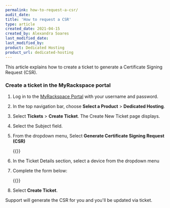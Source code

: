 ```yaml
---
permalink: how-to-request-a-csr/
audit_date:
title: 'How to request a CSR'
type: article
created_date: 2021-04-15
created_by: Alexandra Soares
last_modified_date: 
last_modified_by: 
product: Dedicated Hosting
product_url: dedicated-hosting
---
```


This article explains how to create a ticket to generate a Certificate Signing Request (CSR).

### Create a ticket in the MyRackspace portal

1. Log in to the [MyRackspace Portal](https://login.rackspace.com/login) with your username and
   password.

2. In the top navigation bar, choose **Select a Product** > **Dedicated Hosting**.

3. Select **Tickets** > **Create Ticket**. The Create New Ticket page displays. 

4. Select the Subject field.

5. From the dropdown menu, Select **Generate Certificate Signing Request (CSR)**

   {{<image src="CSR1.png" alt="" title="">}}

6. In the Ticket Details section, select a device from the dropdown menu 

7. Complete the form below:

   {{<image src="CSR2.png" alt="" title="">}}
	
9. Select **Create Ticket**.

Support will generate the CSR for you and you'll be updated via ticket.
